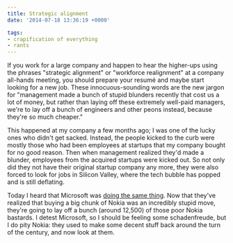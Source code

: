 ```yaml
---
title: Strategic alignment
date: '2014-07-18 13:36:19 +0000'

tags:
- crapification of everything
- rants
---
```

If you work for a large company and happen to hear the higher-ups using the phrases "strategic alignment" or "workforce realignment" at a company all-hands meeting, you should prepare your resumé and maybe start looking for a new job.  These innocuous-sounding words are the new jargon for "management made a bunch of stupid blunders recently that cost us a lot of money, but rather than laying off these extremely well-paid managers, we're to lay off a bunch of engineers and other peons instead, because they're so much cheaper."

This happened at my company a few months ago; I was one of the lucky ones who didn't get sacked.  Instead, the people kicked to the curb were mostly those who had been employees at startups that my company bought for no good reason.  Then when management realized they'd made a blunder, employees from the acquired startups were kicked out.  So not only did they not have their original startup company any more, they were also forced to look for jobs in Silicon Valley, where the tech bubble has popped and is still deflating.

Today I heard that Microsoft was [doing the same thing](http://techcrunch.com/2014/07/17/microsoft-to-cut-workforce-by-18000-this-year-moving-now-to-cut-first-13000/).  Now that they've realized that buying a big chunk of Nokia was an incredibly stupid move, they're going to lay off a bunch (around 12,500) of those poor Nokia bastards.  I detest Microsoft, so I should be feeling some schadenfreude, but I do pity Nokia: they used to make some decent stuff back around the turn of the century, and now look at them.
